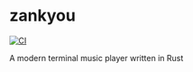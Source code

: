 # zankyou

[![CI](https://github.com/LunaPresent/zankyou/workflows/CI/badge.svg)](https://github.com/LunaPresent/zankyou/actions)

A modern terminal music player written in Rust
